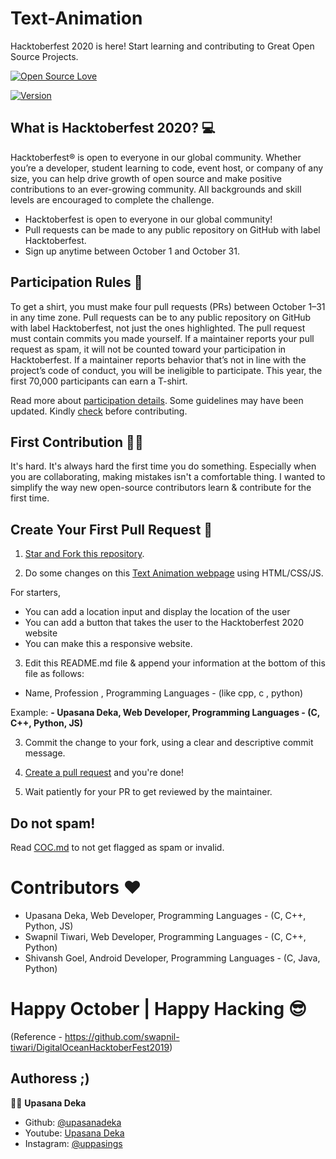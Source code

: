 # Text-Animation
Hacktoberfest 2020 is here! Start learning and contributing to Great Open Source Projects.

﻿[![Open Source Love](https://badges.frapsoft.com/os/v1/open-source.svg?v=103)](https://github.com/ellerbrock/open-source-badges/)
<p>
  <a href="https://github.com/upasanadeka/Text-Animation">
    <img alt="Version" src="https://img.shields.io/github/hacktoberfest/2020/upasanadeka/Text-Animation?color=blue&style=for-the-badge">
  </a>
<p>

## What is Hacktoberfest 2020? 💻

Hacktoberfest® is open to everyone in our global community. Whether you’re a developer, student learning to code, event host, or company of any size, you can help drive growth of open source and make positive contributions to an ever-growing community. All backgrounds and skill levels are encouraged to complete the challenge.

- Hacktoberfest is open to everyone in our global community!
- Pull requests can be made to any public repository on GitHub with label Hacktoberfest.
- Sign up anytime between October 1 and October 31.

## Participation Rules 👀

To get a shirt, you must make four pull requests (PRs) between October 1–31 in any time zone. Pull requests can be to any public repository on GitHub with label Hacktoberfest, not just the ones highlighted. The pull request must contain commits you made yourself. If a maintainer reports your pull request as spam, it will not be counted toward your participation in Hacktoberfest. If a maintainer reports behavior that’s not in line with the project’s code of conduct, you will be ineligible to participate. This year, the first 70,000 participants can earn a T-shirt.

Read more about [participation details](https://hacktoberfest.digitalocean.com/details). Some guidelines may have been updated. Kindly [check](https://hacktoberfest.digitalocean.com/details) before contributing.

## First Contribution 🤝🏻

It's hard. It's always hard the first time you do something. Especially when you are collaborating, making mistakes isn't a comfortable thing. I wanted to simplify the way new open-source contributors learn & contribute for the first time.

## Create Your First Pull Request 🔗

1. [Star and Fork this repository](https://help.github.com/articles/fork-a-repo/).

2. Do some changes on this [Text Animation webpage](https://upasanadeka.github.io/Text-Animation/) using HTML/CSS/JS.

For starters,

- You can add a location input and display the location of the user
- You can add a button that takes the user to the Hacktoberfest 2020 website
- You can make this a responsive website.

3. Edit this README.md file & append your information at the bottom of this file as follows:

- Name, Profession , Programming Languages - (like cpp, c , python)

Example: <b>\- Upasana Deka, Web Developer, Programming Languages - (C, C++, Python, JS)  </b>

3. Commit the change to your fork, using a clear and descriptive commit message.

4. [Create a pull request](https://help.github.com/articles/creating-a-pull-request-from-a-fork/) and you're done!

5. Wait patiently for your PR to get reviewed by the maintainer.
</b>

## Do not spam!
Read [COC.md](https://github.com/upasanadeka/Text-Animation/blob/master/COC.md) to not get flagged as spam or invalid.

# Contributors :heart:
-  Upasana Deka, Web Developer, Programming Languages - (C, C++, Python, JS)
-  Swapnil Tiwari, Web Developer, Programming Languages - (C, C++, Python)
-  Shivansh Goel, Android Developer, Programming Languages - (C, Java, Python)

# Happy October | Happy Hacking :sunglasses:

(Reference - https://github.com/swapnil-tiwari/DigitalOceanHacktoberFest2019)


## Authoress ;)

👩🏻 **Upasana Deka**

* Github: [@upasanadeka](https://github.com/upasanadeka)
* Youtube: [Upasana Deka](https://youtube.com/upasanadeka)
* Instagram: [@uppasings](https://instagram.com/uppasings)
